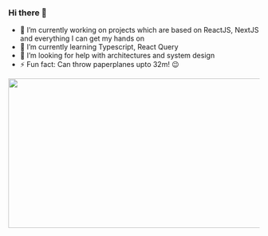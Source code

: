 ### Hi there 👋
- 🔭 I’m currently working on projects which are based on ReactJS, NextJS and everything I can get my hands on
- 🌱 I’m currently learning Typescript, React Query
- 🤔 I’m looking for help with architectures and system design
- ⚡ Fun fact: Can throw paperplanes upto 32m! 😉

<a href="https://www.gitanimals.org/en_US?utm_medium=image&utm_source=theshakeabhi&utm_content=farm">
<img
  src="https://render.gitanimals.org/farms/theshakeabhi"
  width="600"
  height="300"
/>
</a>
